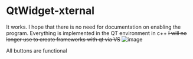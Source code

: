 # QtWidget-xternal

It works. I hope that there is no need for documentation on enabling the program. Everything is implemented in the QT environment in c++ <strike> I will no longer use to create frameworks with qt via VS</strike>
![image](https://github.com/Xlopinium/QtWidget-xternal/assets/48091680/ba5ebf8a-2c4f-4044-b3a1-f941f4460fe8)

All buttons are functional
